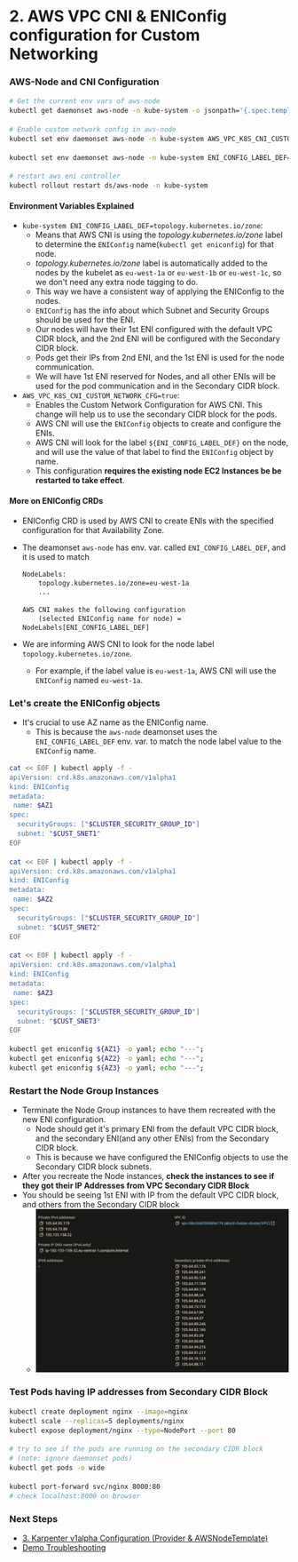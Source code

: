 # 2. AWS VPC CNI & ENIConfig configuration for Custom Networking

### AWS-Node and CNI Configuration

```bash
# Get the current env vars of aws-node
kubectl get daemonset aws-node -n kube-system -o jsonpath='{.spec.template.spec.containers[0].env}' | jq -r '.[] | .name + "=" + .value'

# Enable custom network config in aws-node
kubectl set env daemonset aws-node -n kube-system AWS_VPC_K8S_CNI_CUSTOM_NETWORK_CFG=true

kubectl set env daemonset aws-node -n kube-system ENI_CONFIG_LABEL_DEF=topology.kubernetes.io/zone

# restart aws eni controller
kubectl rollout restart ds/aws-node -n kube-system
```

#### Environment Variables Explained

- `kube-system ENI_CONFIG_LABEL_DEF=topology.kubernetes.io/zone`:
  - Means that AWS CNI is using the _topology.kubernetes.io/zone_ label to determine the `ENIConfig` name(`kubectl get eniconfig`) for that node.
  - _topology.kubernetes.io/zone_ label is automatically added to the nodes by the kubelet as `eu-west-1a` or `eu-west-1b` or `eu-west-1c`, so we don't need any extra node tagging to do.
  - This way we have a consistent way of applying the ENIConfig to the nodes.
  - `ENIConfig` has the info about which Subnet and Security Groups should be used for the ENI.
  - Our nodes will have their 1st ENI configured with the default VPC CIDR block, and the 2nd ENI will be configured with the Secondary CIDR block.
  - Pods get their IPs from 2nd ENI, and the 1st ENI is used for the node communication.
  - We will have 1st ENI reserved for Nodes, and all other ENIs will be used for the pod communication and in the Secondary CIDR block.
- `AWS_VPC_K8S_CNI_CUSTOM_NETWORK_CFG=true`:
  - Enables the Custom Network Configuration for AWS CNI. This change will help us to use the secondary CIDR block for the pods.
  - AWS CNI will use the `ENIConfig` objects to create and configure the ENIs.
  - AWS CNI will look for the label `${ENI_CONFIG_LABEL_DEF}` on the node, and will use the value of that label to find the `ENIConfig` object by name.
  - This configuration **requires the existing node EC2 Instances be be restarted to take effect**.

#### More on ENIConfig CRDs

- ENIConfig CRD is used by AWS CNI to create ENIs with the specified configuration for that Availability Zone.
- The deamonset `aws-node` has env. var. called `ENI_CONFIG_LABEL_DEF`, and it is used to match

  ```
  NodeLabels:
      topology.kubernetes.io/zone=eu-west-1a
      ...

  AWS CNI makes the following configuration
      (selected ENIConfig name for node) = NodeLabels[ENI_CONFIG_LABEL_DEF]
  ```

- We are informing AWS CNI to look for the node label `topology.kubernetes.io/zone`.
  - For example, if the label value is `eu-west-1a`, AWS CNI will use the `ENIConfig` named `eu-west-1a`.

### Let's create the ENIConfig objects

- It's crucial to use AZ name as the ENIConfig name.
  - This is because the `aws-node` deamonset uses the `ENI_CONFIG_LABEL_DEF` env. var. to match the node label value to the `ENIConfig` name.

```bash
cat << EOF | kubectl apply -f -
apiVersion: crd.k8s.amazonaws.com/v1alpha1
kind: ENIConfig
metadata:
 name: $AZ1
spec:
  securityGroups: ["$CLUSTER_SECURITY_GROUP_ID"]
  subnet: "$CUST_SNET1"
EOF

cat << EOF | kubectl apply -f -
apiVersion: crd.k8s.amazonaws.com/v1alpha1
kind: ENIConfig
metadata:
 name: $AZ2
spec:
  securityGroups: ["$CLUSTER_SECURITY_GROUP_ID"]
  subnet: "$CUST_SNET2"
EOF

cat << EOF | kubectl apply -f -
apiVersion: crd.k8s.amazonaws.com/v1alpha1
kind: ENIConfig
metadata:
 name: $AZ3
spec:
  securityGroups: ["$CLUSTER_SECURITY_GROUP_ID"]
  subnet: "$CUST_SNET3"
EOF

kubectl get eniconfig ${AZ1} -o yaml; echo "---";
kubectl get eniconfig ${AZ2} -o yaml; echo "---";
kubectl get eniconfig ${AZ3} -o yaml; echo "---";
```

### Restart the Node Group Instances

- Terminate the Node Group instances to have them recreated with the new ENI configuration.
  - Node should get it's primary ENI from the default VPC CIDR block, and the secondary ENI(and any other ENIs) from the Secondary CIDR block.
  - This is because we have configured the ENIConfig objects to use the Secondary CIDR block subnets.
- After you recreate the Node instances, **check the instances to see if they got their IP Addresses from VPC Secondary CIDR Block**
- You should be seeing 1st ENI with IP from the default VPC CIDR block, and others from the Secondary CIDR block
  - ![Managed Node EC2 Instance should have ips](../images/managed-node-instance-ip-addrs-on-secondary-cidr.png)


### Test Pods having IP addresses from Secondary CIDR Block

```bash
kubectl create deployment nginx --image=nginx
kubectl scale --replicas=5 deployments/nginx
kubectl expose deployment/nginx --type=NodePort --port 80

# try to see if the pods are running on the secondary CIDR block 
# (note: ignore daemonset pods)
kubectl get pods -o wide

kubectl port-forward svc/nginx 8000:80
# check localhost:8000 on browser
```


### Next Steps

- [3. Karpenter v1alpha Configuration (Provider & AWSNodeTemplate)](3-karpenter-v1alpha-configuration.md)
- [Demo Troubleshooting](troubleshooting.md)
